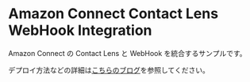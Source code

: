 # Amazon Connect Contact Lens WebHook Integration

Amazon Connect の Contact Lens と WebHook を統合するサンプルです。

デプロイ方法などの詳細は[こちらのブログ](https://www.geekfeed.co.jp/author/Nishiyama/)を参照してください。
